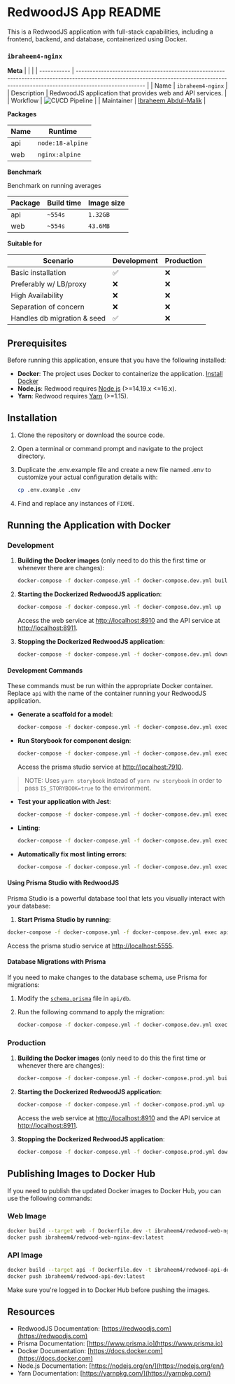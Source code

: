 # RedwoodJS App README

This is a RedwoodJS application with full-stack capabilities, including a frontend, backend, and database, containerized using Docker.

### `ibraheem4-nginx`

**Meta**
| | |
| ----------- | ------------------------------------------------------------------------------------------------------------------------------------------------------------------------------------ |
| Name | `ibraheem4-nginx` |
| Description | RedwoodJS application that provides web and API services. |
| Workflow | ![CI/CD Pipeline](https://github.com/ibraheem4/redwood-docker/actions/workflows/main.yml/badge.svg) |
| Maintainer | [Ibraheem Abdul-Malik](https://github.com/ibraheme4) |

**Packages**

| Name | Runtime          |
| ---- | ---------------- |
| api  | `node:18-alpine`  |
| web  | `nginx:alpine`   |

**Benchmark**

Benchmark on running averages

| Package | Build time | Image size |
| ------- | ---------- | ---------- |
| api     | `~554s`  | `1.32GB`    |
| web     | `~554s`  | `43.6MB`    |

**Suitable for**

| Scenario                    | Development | Production |
| --------------------------- | ----------- | ---------- |
| Basic installation          | ✅          | ❌             |
| Preferably w/ LB/proxy      | ❌          | ❌         |
| High Availability           | ❌          | ❌         |
| Separation of concern       | ❌          | ❌         |
| Handles db migration & seed | ✅          | ❌         |

## Prerequisites

Before running this application, ensure that you have the following installed:

- **Docker**: The project uses Docker to containerize the application. [Install Docker](https://docs.docker.com/get-docker/)
- **Node.js**: Redwood requires [Node.js](https://nodejs.org/en/) (>=14.19.x <=16.x).
- **Yarn**: Redwood requires [Yarn](https://yarnpkg.com/) (>=1.15).

## Installation

1. Clone the repository or download the source code.
2. Open a terminal or command prompt and navigate to the project directory.
3. Duplicate the .env.example file and create a new file named .env to customize your actual configuration details with:

   ```bash
   cp .env.example .env
   ```

4. Find and replace any instances of `FIXME`.

## Running the Application with Docker

### Development

1. **Building the Docker images** (only need to do this the first time or whenever there are changes):

   ```bash
   docker-compose -f docker-compose.yml -f docker-compose.dev.yml build
   ```

2. **Starting the Dockerized RedwoodJS application**:

   ```bash
   docker-compose -f docker-compose.yml -f docker-compose.dev.yml up
   ```

   Access the web service at [http://localhost:8910](http://localhost:8910) and the API service at [http://localhost:8911](http://localhost:8911).

3. **Stopping the Dockerized RedwoodJS application**:

   ```bash
   docker-compose -f docker-compose.yml -f docker-compose.dev.yml down
   ```

#### Development Commands

These commands must be run within the appropriate Docker container. Replace `api` with the name of the container running your RedwoodJS application.

- **Generate a scaffold for a model**:

  ```bash
  docker-compose -f docker-compose.yml -f docker-compose.dev.yml exec api yarn redwood g scaffold post
  ```

- **Run Storybook for component design**:

  ```bash
  docker-compose -f docker-compose.yml -f docker-compose.dev.yml exec api yarn storybook
  ```

   Access the prisma studio service at [http://localhost:7910](http://localhost:7910).

> NOTE: Uses `yarn storybook` instead of `yarn rw storybook` in order to pass `IS_STORYBOOK=true` to the environment.

- **Test your application with Jest**:

  ```bash
  docker-compose -f docker-compose.yml -f docker-compose.dev.yml exec api yarn rw test
  ```

- **Linting**:

  ```bash
  docker-compose -f docker-compose.yml -f docker-compose.dev.yml exec api yarn rw lint
  ```

- **Automatically fix most linting errors**:

  ```bash
  docker-compose -f docker-compose.yml -f docker-compose.dev.yml exec api yarn rw lint --fix
  ```

#### Using Prisma Studio with RedwoodJS

Prisma Studio is a powerful database tool that lets you visually interact with your database:

1. **Start Prisma Studio by running**:

  ```bash
  docker-compose -f docker-compose.yml -f docker-compose.dev.yml exec api yarn rw prisma studio
  ```

   Access the prisma studio service at [http://localhost:5555](http://localhost:5555).

#### Database Migrations with Prisma

If you need to make changes to the database schema, use Prisma for migrations:

1. Modify the [`schema.prisma`](api/db/schema.prisma) file in `api/db`.
2. Run the following command to apply the migration:

   ```bash
   docker-compose -f docker-compose.yml -f docker-compose.dev.yml exec api yarn rw prisma migrate dev
   ```


### Production

1. **Building the Docker images** (only need to do this the first time or whenever there are changes):

   ```bash
   docker-compose -f docker-compose.yml -f docker-compose.prod.yml build
   ```

2. **Starting the Dockerized RedwoodJS application**:

    ```bash
    docker-compose -f docker-compose.yml -f docker-compose.prod.yml up
    ```

   Access the web service at [http://localhost:8910](http://localhost:8910) and the API service at [http://localhost:8911](http://localhost:8911).

3. **Stopping the Dockerized RedwoodJS application**:

   ```bash
   docker-compose -f docker-compose.yml -f docker-compose.prod.yml down
   ```

## Publishing Images to Docker Hub

   If you need to publish the updated Docker images to Docker Hub, you can use the following commands:

   ### Web Image

   ```bash
   docker build --target web -f Dockerfile.dev -t ibraheem4/redwood-web-nginx-dev:latest .
   docker push ibraheem4/redwood-web-nginx-dev:latest
   ```

   ### API Image

   ```bash
   docker build --target api -f Dockerfile.dev -t ibraheem4/redwood-api-dev:latest .
   docker push ibraheem4/redwood-api-dev:latest
   ```

   Make sure you're logged in to Docker Hub before pushing the images.

## Resources

- RedwoodJS Documentation: [https://redwoodjs.com](https://redwoodjs.com)
- Prisma Documentation: [https://www.prisma.io](https://www.prisma.io)
- Docker Documentation: [https://docs.docker.com](https://docs.docker.com)
- Node.js Documentation: [https://nodejs.org/en/](https://nodejs.org/en/)
- Yarn Documentation: [https://yarnpkg.com/](https://yarnpkg.com/)
